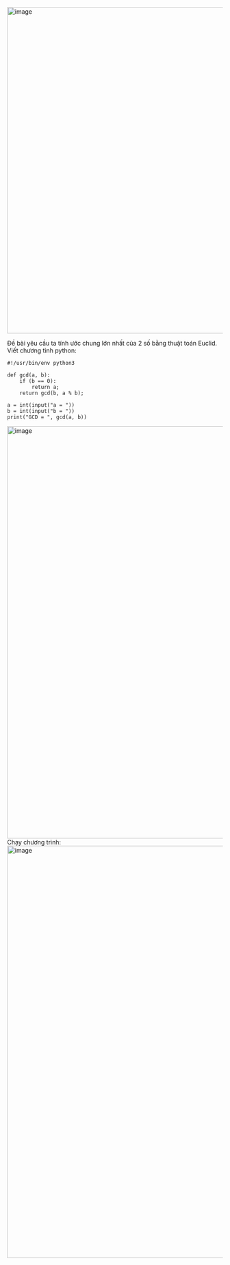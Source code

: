 <img width="760" alt="image" src="https://github.com/Vanmaxohp/EHC_Challenge_CryptoHack/assets/90485791/9c10bb8c-09ec-4dff-92ba-3d13d23ffcd9">

Đề bài yêu cầu ta tính ước chung lớn nhất của 2 số bằng thuật toán Euclid.
Viết chương tình python:
```                                                                      
#!/usr/bin/env python3

def gcd(a, b):
    if (b == 0):
        return a;
    return gcd(b, a % b);

a = int(input("a = "))
b = int(input("b = "))
print("GCD = ", gcd(a, b))
```


<img width="960" alt="image" src="https://github.com/Vanmaxohp/EHC_Challenge_CryptoHack/assets/90485791/74c93f5a-7f83-406c-beb8-adb6ee0ca000">
Chạy chương trình:

<img width="960" alt="image" src="https://github.com/Vanmaxohp/EHC_Challenge_CryptoHack/assets/90485791/44452732-90d3-4a95-887e-d6d968f5822a">
